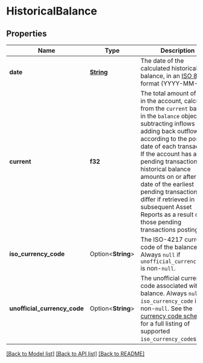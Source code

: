 # HistoricalBalance

## Properties

Name | Type | Description | Notes
------------ | ------------- | ------------- | -------------
**date** | [**String**](string.md) | The date of the calculated historical balance, in an [ISO 8601](https://wikipedia.org/wiki/ISO_8601) format (YYYY-MM-DD) | 
**current** | **f32** | The total amount of funds in the account, calculated from the `current` balance in the `balance` object by subtracting inflows and adding back outflows according to the posted date of each transaction.  If the account has any pending transactions, historical balance amounts on or after the date of the earliest pending transaction may differ if retrieved in subsequent Asset Reports as a result of those pending transactions posting. | 
**iso_currency_code** | Option<**String**> | The ISO-4217 currency code of the balance. Always `null` if `unofficial_currency_code` is non-`null`. | 
**unofficial_currency_code** | Option<**String**> | The unofficial currency code associated with the balance. Always `null` if `iso_currency_code` is non-`null`.  See the [currency code schema](https://plaid.com/docs/api/accounts#currency-code-schema) for a full listing of supported `iso_currency_code`s. | 

[[Back to Model list]](../README.md#documentation-for-models) [[Back to API list]](../README.md#documentation-for-api-endpoints) [[Back to README]](../README.md)



